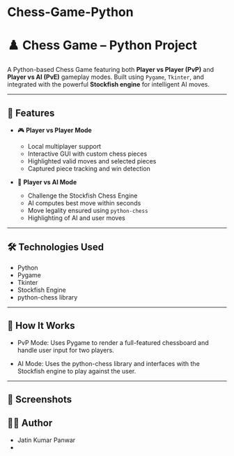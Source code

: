 # Chess-Game-Python
# ♟️ Chess Game – Python Project

A Python-based Chess Game featuring both **Player vs Player (PvP)** and **Player vs AI (PvE)** gameplay modes. Built using `Pygame`, `Tkinter`, and integrated with the powerful **Stockfish engine** for intelligent AI moves.

---

## 🚀 Features

- 🎮 **Player vs Player Mode**
  - Local multiplayer support
  - Interactive GUI with custom chess pieces
  - Highlighted valid moves and selected pieces
  - Captured piece tracking and win detection

- 🤖 **Player vs AI Mode**
  - Challenge the Stockfish Chess Engine
  - AI computes best move within seconds
  - Move legality ensured using `python-chess`
  - Highlighting of AI and user moves

---

## 🛠️ Technologies Used

- Python
- Pygame
- Tkinter
- Stockfish Engine
- python-chess library

---

## 🧠 How It Works
  - PvP Mode: Uses Pygame to render a full-featured chessboard and handle user input for two players.

  - AI Mode: Uses the python-chess library and interfaces with the Stockfish engine to play against the user.

---

## 📸 Screenshots


## 🙋‍♂️ Author
  -  Jatin Kumar Panwar
  -  
